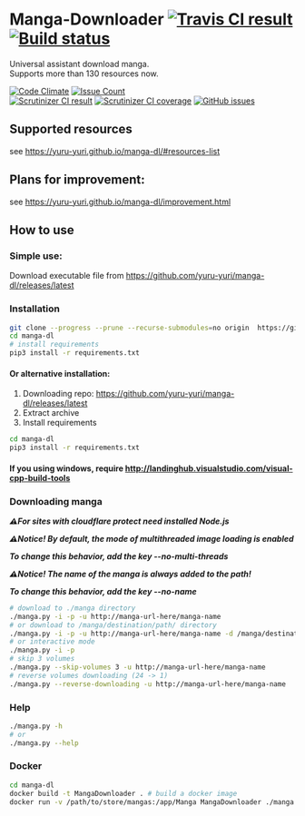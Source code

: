 # Manga-Downloader [![Travis CI result](https://travis-ci.org/yuru-yuri/manga-dl.svg?branch=stable_0.x)](https://travis-ci.org/yuru-yuri/manga-dl/branches) [![Build status](https://ci.appveyor.com/api/projects/status/dssxq36cflv32gjr?svg=true)](https://ci.appveyor.com/project/1271/manga-downloader)

Universal assistant download manga.<br/>
Supports more than 130 resources now.<br>

[![Code Climate](https://codeclimate.com/github/yuru-yuri/manga-dl/badges/gpa.svg)](https://codeclimate.com/github/yuru-yuri/manga-dl)
[![Issue Count](https://codeclimate.com/github/yuru-yuri/manga-dl/badges/issue_count.svg)](https://codeclimate.com/github/yuru-yuri/manga-dl)<br/>
[![Scrutinizer CI result](https://scrutinizer-ci.com/g/yuru-yuri/manga-dl/badges/quality-score.png?b=stable_0.x)](https://scrutinizer-ci.com/g/yuru-yuri/manga-dl)
[![Scrutinizer CI coverage](https://scrutinizer-ci.com/g/yuru-yuri/manga-dl/badges/coverage.png?b=stable_0.x)](https://scrutinizer-ci.com/g/yuru-yuri/manga-dl)
[![GitHub issues](https://img.shields.io/github/issues/yuru-yuri/manga-dl.svg)](https://github.com/yuru-yuri/manga-dl/issues)<br/>

## Supported resources

see https://yuru-yuri.github.io/manga-dl/#resources-list


## Plans for improvement:

see https://yuru-yuri.github.io/manga-dl/improvement.html

## How to use

### Simple use:
Download executable file from https://github.com/yuru-yuri/manga-dl/releases/latest

### Installation

```bash
git clone --progress --prune --recurse-submodules=no origin  https://github.com/yuru-yuri/manga-dl.git
cd manga-dl
# install requirements
pip3 install -r requirements.txt
```

#### Or alternative installation:
1) Downloading repo: https://github.com/yuru-yuri/manga-dl/releases/latest
2) Extract archive
3) Install requirements
```bash
cd manga-dl
pip3 install -r requirements.txt
```

#### If you using windows, require http://landinghub.visualstudio.com/visual-cpp-build-tools

### Downloading manga

___:warning:For sites with cloudflare protect need installed Node.js___


___:warning:Notice! By default, the mode of multithreaded image loading is enabled___

___To change this behavior, add the key --no-multi-threads___


___:warning:Notice! The name of the manga is always added to the path!___

___To change this behavior, add the key --no-name___

```bash
# download to ./manga directory
./manga.py -i -p -u http://manga-url-here/manga-name
# or download to /manga/destination/path/ directory
./manga.py -i -p -u http://manga-url-here/manga-name -d /manga/destination/path/
# or interactive mode
./manga.py -i -p
# skip 3 volumes
./manga.py --skip-volumes 3 -u http://manga-url-here/manga-name
# reverse volumes downloading (24 -> 1)
./manga.py --reverse-downloading -u http://manga-url-here/manga-name
```

### Help

```bash
./manga.py -h
# or
./manga.py --help
```

### Docker

```bash
cd manga-dl
docker build -t MangaDownloader . # build a docker image
docker run -v /path/to/store/mangas:/app/Manga MangaDownloader ./manga.py -i -p -u http://manga-url-here/manga-name # run it
```

